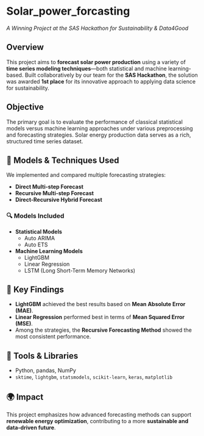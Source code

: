 # Solar_power_forcasting
*A Winning Project at the SAS Hackathon for Sustainability & Data4Good*

## Overview
This project aims to **forecast solar power production** using a variety of **time series modeling techniques**—both statistical and machine learning-based. Built collaboratively by our team for the **SAS Hackathon**, the solution was awarded **1st place** for its innovative approach to applying data science for sustainability.

## Objective
The primary goal is to evaluate the performance of classical statistical models versus machine learning approaches under various preprocessing and forecasting strategies. Solar energy production data serves as a rich, structured time series dataset.

## 🧠 Models & Techniques Used
We implemented and compared multiple forecasting strategies:
- **Direct Multi-step Forecast**
- **Recursive Multi-step Forecast**
- **Direct-Recursive Hybrid Forecast**

### 🔍 Models Included
- **Statistical Models**
  - Auto ARIMA
  - Auto ETS
- **Machine Learning Models**
  - LightGBM
  - Linear Regression
  - LSTM (Long Short-Term Memory Networks)

## 🧪 Key Findings
- **LightGBM** achieved the best results based on **Mean Absolute Error (MAE)**.
- **Linear Regression** performed best in terms of **Mean Squared Error (MSE)**.
- Among the strategies, the **Recursive Forecasting Method** showed the most consistent performance.

## 🧰 Tools & Libraries
- Python, pandas, NumPy
- `sktime`, `lightgbm`, `statsmodels`, `scikit-learn`, `keras`, `matplotlib`

## 🌍 Impact
This project emphasizes how advanced forecasting methods can support **renewable energy optimization**, contributing to a more **sustainable and data-driven future**.


